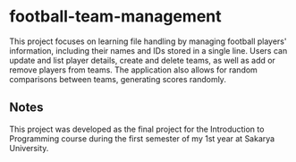 # football-team-management
This project focuses on learning file handling by managing football players' information, including their names and IDs stored in a single line. Users can update and list player details, create and delete teams, as well as add or remove players from teams. The application also allows for random comparisons between teams, generating scores randomly.

## Notes
This project was developed as the final project for the Introduction to Programming course during the first semester of my 1st year at Sakarya University.
